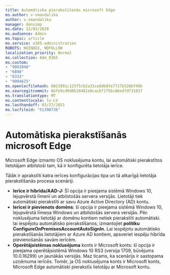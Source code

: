 ```yaml
---
title: Automātiska pierakstīšanās microsoft Edge
ms.author: v-smandalika
author: v-smandalika
manager: dansimp
ms.date: 12/03/2020
ms.audience: Admin
ms.topic: article
ms.service: o365-administration
ROBOTS: NOINDEX, NOFOLLOW
localization_priority: Normal
ms.collection: Adm_O365
ms.custom:
- "9003848"
- "6898"
- "8333"
- "9004625"
ms.openlocfilehash: 6021991c125f5cb2a33ce8db8fe7717b528bf49b
ms.sourcegitcommit: 6bfe9cd9d0b18481e0cac6f1f5bc86ed7df31037
ms.translationtype: MT
ms.contentlocale: lv-LV
ms.lasthandoff: 03/27/2021
ms.locfileid: "51398736"
---
```

# <a name="sign-in-to-microsoft-edge-automatically"></a>Automātiska pierakstīšanās microsoft Edge

Microsoft Edge izmanto OS noklusējuma kontu, lai automātiski pierakstītos lietotājam atbilstoši tam, kā ir konfigurēta lietotāja ierīce. 

Tālāk ir aprakstīti katra ierīces konfigurācijas tipa un tā atkarīgā lietotāja pierakstīšanās procesa scenāriji.

- **Ierīce ir hibrīda/AAD-J:** Šī opcija ir pieejama sistēmā Windows 10, lejupvērstā līmenī un atbilstošās servera versijās. Lietotāji tiek automātiski pierakstīti ar savu Azure Active Directory (AD) kontu.
- **Ierīcei ir pievienots domēns**: šī opcija ir pieejama sistēmā Windows 10, lejupvērstā līmeņa Windows un atbilstošās servera versijās. Pēc noklusējuma lietotāji ar domēnu kontiem netiek pierakstīti automātiski. lai iespējotu automātisko pierakstīšanos, izmantojiet **politiku ConfigureOnPremisesAccountAutoSignIn.** Lai iespējotu automātisko pierakstīšanās lietotājiem ar Azure AD kontiem, apsveriet iespēju hibrīda pievienošanās savām ierīcēm.
- **Operētājsistēmas noklusējuma** konts ir Microsoft konts: šī opcija ir pieejama operētājsistēmā Windows 10 RS3 (versija 1709, būvējums 10.0.16299) un jaunākās versijās. Maz ticams, ka scenārijs ir sastopama uzņēmuma ierīcēs. Tomēr, ja OS noklusējuma konts ir Microsoft konts, Microsoft Edge automātiski pierakstīs lietotāju ar Microsoft kontu.
 
 
